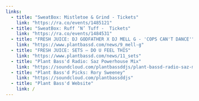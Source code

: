 ```yaml
---
links:
  - title: "SweatBox: Mistletoe & Grind - Tickets"
    link: "https://ra.co/events/1485121"
  - title: "SweatBox: Ruff ‘N’ Tuff -  Tickets"
    link: "https://ra.co/events/1484531"
  - title: "FRESH JUICE: DJ GODFATHER X DJ MELL G - 'COPS CAN'T DANCE'"
    link: "https://www.plantbassd.com/news/9_mell-g"
  - title: "FRESH JUICE: SETS – DO U FEEL THIS"
    link: "https://www.plantbassd.com/news/11_sets"
  - title: "Plant Bass'd Radio: Saz Powerhouse Mix"
    link: "https://soundcloud.com/plantbassddjs/plant-bassd-radio-saz-mix"
  - title: "Plant Bass'd Picks: Rory Sweeney"
    link: "https://soundcloud.com/plantbassddjs"
  - title: "Plant Bass'd Website"
    link: /
---
```

